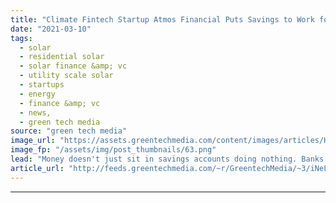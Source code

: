 ```yaml
---
title: "Climate Fintech Startup Atmos Financial Puts Savings to Work for Clean Energy"
date: "2021-03-10"
tags: 
  - solar
  - residential solar
  - solar finance &amp; vc
  - utility scale solar
  - startups
  - energy
  - finance &amp; vc
  - news,
  - green tech media
source: "green tech media"
image_url: "https://assets.greentechmedia.com/content/images/articles/Handing_Money_XL.png"
image_fp: "/assets/img/post_thumbnails/63.png"
lead: "Money doesn't just sit in savings accounts doing nothing. Banks recirculate deposited cash as loans — for cars, homes, even oil pipelines — and pay customers interest for the service. Startup Atmos Financial ensures that the money its customers depos ..."
article_url: "http://feeds.greentechmedia.com/~r/GreentechMedia/~3/iNeLs6Sa_IY/climate-fintech-startup-atmos-financial-puts-savings-to-work-for-clean-energy"
---
```


---
